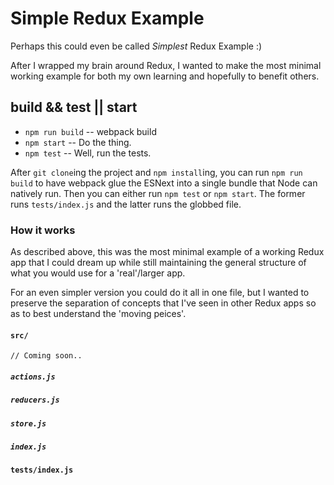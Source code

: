 # Simple Redux Example

Perhaps this could even be called _Simplest_ Redux Example :) 

After I wrapped my brain around Redux, I wanted to make the most minimal working example for both my own learning and hopefully to benefit others. 

## build && test || start 

* `npm run build` -- webpack build
* `npm start` -- Do the thing.
* `npm test` -- Well, run the tests.

After `git clone`ing the project and `npm install`ing, you can run `npm run build` to have webpack glue the ESNext into a single bundle that Node can natively run. Then you can either run `npm test` or `npm start`. The former runs `tests/index.js` and the latter runs the globbed file. 

### How it works

As described above, this was the most minimal example of a working Redux app that I could dream up while still maintaining the general structure of what you would use for a 'real'/larger app. 

For an even simpler version you could do it all in one file, but I wanted to preserve the separation of concepts that I've seen in other Redux apps so as to best understand the 'moving peices'. 

#### `src/`

```
// Coming soon..
```

##### `actions.js`

##### `reducers.js`

##### `store.js`

##### `index.js`

#### `tests/index.js`
